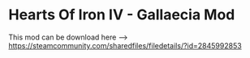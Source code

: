 # Hearts Of Iron IV - Gallaecia Mod
This mod can be download here --> https://steamcommunity.com/sharedfiles/filedetails/?id=2845992853
 
